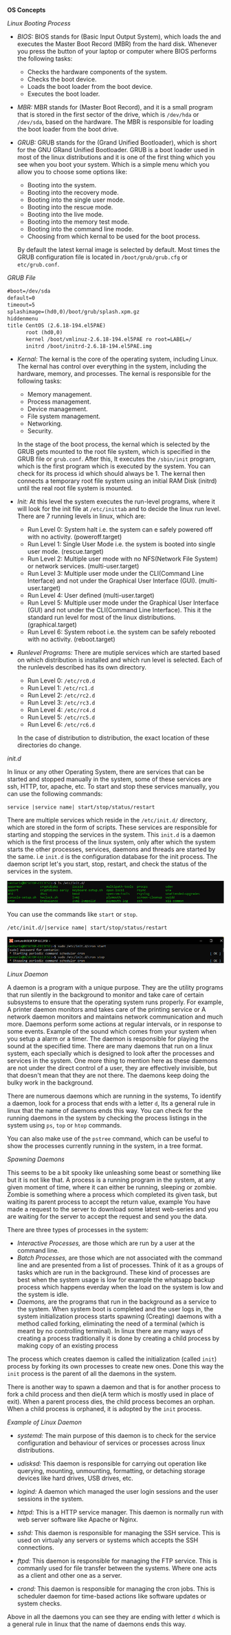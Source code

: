 **OS Concepts**

*Linux Booting Process*

- *BIOS:* BIOS stands for (Basic Input Output System), which loads the and executes the Master Boot Record (MBR) from the hard disk. Whenever you press the button of your laptop or computer where BIOS performs the following tasks:

    - Checks the hardware components of the system.
    - Checks the boot device.
    - Loads the boot loader from the boot device.
    - Executes the boot loader.

- *MBR:* MBR stands for (Master Boot Record), and it is a small program that is stored in the first sector of the drive, which is ```/dev/hda``` or ```/dev/sda```, based on the hardware. The MBR is responsible for loading the boot loader from the boot drive.

- *GRUB:* GRUB stands for the (Grand Unified Bootloader), which is short for the GNU GRand Unified Bootloader. GRUB is a boot loader used in most of the linux distributions and it is one of the first thing which you see when you boot your system. Which is a simple menu which you allow you to choose some options like:

    - Booting into the system.
    - Booting into the recovery mode.
    - Booting into the single user mode.
    - Booting into the rescue mode.
    - Booting into the live mode.
    - Booting into the memory test mode.
    - Booting into the command line mode.
    - Choosing from which kernal to be used for the boot process.

    By default the latest kernal image is selected by default. Most times the GRUB configuration file is located in ```/boot/grub/grub.cfg``` or ```etc/grub.conf```.

*GRUB File*
```
#boot=/dev/sda
default=0
timeout=5
splashimage=(hd0,0)/boot/grub/splash.xpm.gz
hiddenmenu
title CentOS (2.6.18-194.el5PAE)
      root (hd0,0)
      kernel /boot/vmlinuz-2.6.18-194.el5PAE ro root=LABEL=/
      initrd /boot/initrd-2.6.18-194.el5PAE.img
```

- *Kernal:* The kernal is the core of the operating system, including Linux. The kernal has control over everything in the system, including the hardware, memory, and processes. The kernal is responsible for the following tasks:

    - Memory management.
    - Process management.
    - Device management.
    - File system management.
    - Networking.
    - Security.

    In the stage of the boot process, the kernal which is selected by the GRUB gets mounted to the root file system, which is specified in the GRUB file or ```grub.conf```. After this, It executes the ```/sbin/init``` program, which is the first program which is executed by the system. You can check for its process id which should always be 1. The kernal then connects a temporary root file system using an initial RAM Disk (initrd) until the real root file system is mounted.

- *Init:* At this level the system executes the run-level programs, where it will look for the init file at ```/etc/inittab``` and to decide the linux run level. There are 7 running levels in linux, which are:

    - Run Level 0: System halt i.e. the system can e safely powered off with no activity. (poweroff.target)
    - Run Level 1: Single User Mode i.e. the system is booted into single user mode. (rescue.target)
    - Run Level 2: Multiple user mode with no NFS(Network File System) or network services. (multi-user.target)
    - Run Level 3: Multiple user mode under the CLI(Command Line Interface) and not under the Graphical User Interface (GUI). (multi-user.target)
    - Run Level 4: User defined (multi-user.target)
    - Run Level 5: Multiple user mode under the Graphical User Interface (GUI) and not under the CLI(Command Line Interface). This it the standard run level for most of the linux distributions. (graphical.target)
    - Run Level 6: System reboot i.e. the system can be safely rebooted with no activity. (reboot.target)

- *Runlevel Programs:* There are mutiple services which are started based on which distribution is installed and which run level is selected. Each of the runlevels described has its own directory.
    
    - Run Level 0: ```/etc/rc0.d```
    - Run Level 1: ```/etc/rc1.d```
    - Run Level 2: ```/etc/rc2.d```
    - Run Level 3: ```/etc/rc3.d```
    - Run Level 4: ```/etc/rc4.d```
    - Run Level 5: ```/etc/rc5.d```
    - Run Level 6: ```/etc/rc6.d```

    In the case of distribution to distribution, the exact location of these directories do change.

*init.d*

In linux or any other Operating System, there are services that can be started and stopped manually in the system, some of these services are ssh, HTTP, tor, apache, etc. To start and stop these services manually, you can use the following commands:

```
service |service name| start/stop/status/restart
```

There are multiple services which reside in the ```/etc/init.d/``` directory, which are stored in the form of scripts. These services are responsible for starting and stopping the services in the system. This ```init.d``` is a daemon which is the first process of the linux system, only after which the system starts the other processes, services, daemons and threads are started by the same. i.e ```init.d``` is the configuration database for the init process. The daemon script let's you start, stop, restart, and check the status of the services in the system. 

![Init.d](https://github.com/cloud-devops-enthusiast/DevOpsRoadmap2023/blob/71fc600e71c7d6fab617bad20204ed1c36ab0ff3/Images/Screenshot%202023-04-09%20144006.png "Init.d")

You can use the commands like ```start``` or ```stop```.

```
/etc/init.d/|service name| start/stop/status/restart
```

![cron](https://github.com/cloud-devops-enthusiast/DevOpsRoadmap2023/blob/f2b27a3cfd695dbb54166f4f12127514a6e17bcb/Images/Screenshot%202023-04-09%20145858.png "start/stop")


*Linux Daemon*

A daemon is a program with a unique purpose. They are the utility programs that run silently in the background to monitor and take care of certain subsystems to ensure that the operating system runs properly. For example, A printer daemon monitors amd takes care of the printing service or A network daemon monitors and maintains network communication and much more. Daemons perform some actions at regular intervals, or in response to some events. Example of the sound which comes from your system when you setup a alarm or a timer. The daemon is responsible for playing the sound at the specified time. There are many daemons that run on a linux system, each specially which is designed to look after the processes and services in the system. One more thing to mention here as these daemons are not under the direct control of a user, they are effectively invisible, but that doesn't mean that they are not there. The daemons keep doing the bulky work in the background.

There are numerous daemons which are running in the systems, To identify a daemon, look for a process that ends with a letter ```d```, Its a general rule in linux that the name of daemons ends this way. You can check for the running daemons in the system by checking the process listings in the system using ```ps```, ```top``` or ```htop``` commands.

You can also make use of the ```pstree``` command, which can be useful to show the processes currently running in the system, in a tree format.

*Spawning Daemons*

This seems to be a bit spooky like unleashing some beast or something like but it is not like that. A process is a running program in the system, at any given moment of time, where it can either be running, sleeping or zombie. Zombie is something where a process which completed its given task, but waiting its parent process to accept the return value, example You have made a request to the server to download some latest web-series and you are waiting for the server to accept the request and send you the data.

There are three types of processes in the system:

- *Interactive Processes,* are those which are run by a user at the command line.
- *Batch Processes,* are those which are not associated with the command line and are presented from a list of processes. Think of it as a groups of tasks which are run in the background. These kind of processes are best when the system usage is low for example the whatsapp backup process which happens everday when the load on the system is low and the system is idle.
- *Daemons,* are the programs that run in the background as a service to the system. When system boot is completed and the user logs in, the system initialization process starts spawning (Creating) daemons with a method called forking, eliminating the need of a terminal (which is meant by no controlling terminal). In linux there are many ways of creating a process traditionally it is done by creating a child process by making copy of an existing process

The process which creates daemon is called the initialization (called ```init```) process by forking its own processes to create new ones. Done this way the ```init``` process is the parent of all the daemons in the system.

There is another way to spawn a daemon and that is for another process to fork a child process and then die(A term which is mostly used in place of exit). When a parent process dies, the child process becomes an orphan. When a child process is orphaned, it is adopted by the ```init``` process.

*Example of Linux Daemon*

- *systemd:* The main purpose of this daemon is to check for the service configuration and behaviour of services or processes across linux distributions.

- *udisksd:* This daemon is responsible for carrying out operation like querying, mounting, unmounting, formatting, or detaching storage devices like hard drives, USB drives, etc.

- *logind:* A daemon which managed the user login sessions and the user sessions in the system.

- *httpd:* This is a HTTP service manager. This daemon is normally run with web server software like Apache or Nginx.

- *sshd:* This daemon is responsible for managing the SSH service. This is used on virtualy any servers or systems which accepts the SSH connections.

- *ftpd:* This daemon is responsible for managing the FTP service. This is commanly used for file transfer between the systems. Where one acts as a client and other one as a server.

- *crond:* This daemon is responsible for managing the cron jobs. This is scheduler daemon for time-based actions like software updates or system checks.

Above in all the daemons you can see they are ending with letter ```d``` which is a general rule in linux that the name of daemons ends this way.